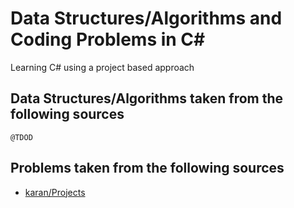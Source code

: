 # Data Structures/Algorithms and Coding Problems in C#

Learning C# using a project based approach

## Data Structures/Algorithms taken from the following sources
`@TDOD`

## Problems taken from the following sources
* [karan/Projects](https://github.com/karan/Projects)

